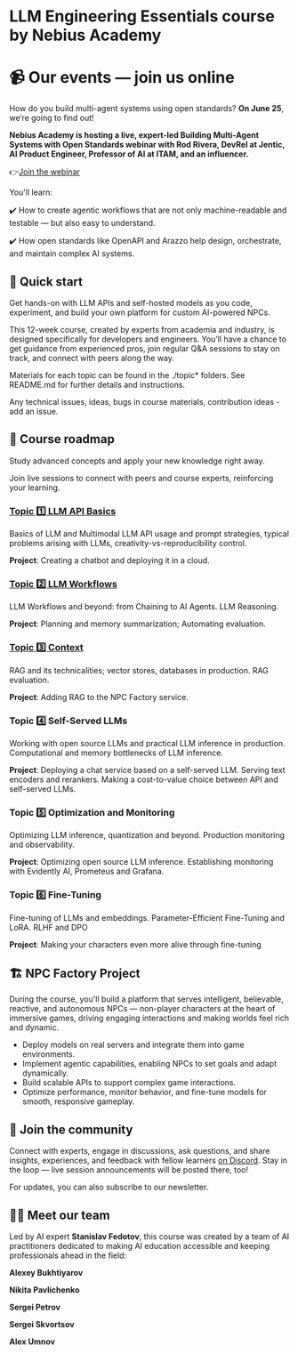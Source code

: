# LLM Engineering Essentials course by Nebius Academy

# 📹 Our events — join us online

How do you build multi-agent systems using open standards? **On June 25**, we’re going to find out!

**Nebius Academy is hosting a live, expert-led Building Multi-Agent Systems with Open Standards webinar with Rod Rivera, DevRel at Jentic, AI Product Engineer, Professor of AI at ITAM, and an influencer.**

👉[Join the webinar](https://nebius.zoom.us/webinar/register/WN_um7T4Gl6RJGcF-GKRo5Aig#/registration)

You'll learn:

✔️ How to create agentic workflows that are not only machine-readable and testable — but also easy to understand.

✔️ How open standards like OpenAPI and Arazzo help design, orchestrate, and maintain complex AI systems.

## 📌 Quick start

Get hands-on with LLM APIs and self-hosted models as you code, experiment, and build your own platform for custom AI-powered NPCs.

This 12-week course, created by experts from academia and industry, is designed specifically for developers and engineers. You’ll have a chance to get guidance from experienced pros, join regular Q&A sessions to stay on track, and connect with peers along the way.

Materials for each topic can be found in the ./topic* folders. See README.md for further details and instructions.

Any technical issues, ideas, bugs in course materials, contribution ideas - add an issue.

## 📖 Course roadmap

Study advanced concepts and apply your new knowledge right away.

Join live sessions to connect with peers and course experts, reinforcing your learning.

### [Topic 1️⃣ LLM API Basics](https://github.com/Nebius-Academy/LLM-Engineering-Essentials/tree/main/topic1)

Basics of LLM and Multimodal LLM API usage and prompt strategies, typical problems arising with LLMs, creativity-vs-reproducibility control.

**Project**: Creating a chatbot and deploying it in a cloud.

### [Topic 2️⃣ LLM Workflows](https://github.com/Nebius-Academy/LLM-Engineering-Essentials/tree/main/topic2)

LLM Workflows and beyond: from Chaining to AI Agents. LLM Reasoning.

**Project**: Planning and memory summarization; Automating evaluation.
	
### [Topic 3️⃣ Context](https://github.com/Nebius-Academy/LLM-Engineering-Essentials/tree/main/topic3)

RAG and its technicalities; vector stores, databases in production. RAG evaluation.

**Project**: Adding RAG to the NPC Factory service.

### Topic 4️⃣ Self-Served LLMs
	
Working with open source LLMs and practical LLM inference in production. Computational and memory bottlenecks of LLM inference.

**Project**: Deploying a chat service based on a self-served LLM. Serving text encoders and rerankers. Making a cost-to-value choice between API and self-served LLMs.
	
### Topic 5️⃣ Optimization and Monitoring

Optimizing LLM inference, quantization and beyond. Production monitoring and observability.
	
**Project**: Optimizing open source LLM inference. Establishing monitoring with Evidently AI, Prometeus and Grafana.
	
### Topic 6️⃣ Fine-Tuning

Fine-tuning of LLMs and embeddings. Parameter-Efficient Fine-Tuning and LoRA. RLHF and DPO
	
**Project**: Making your characters even more alive through fine-tuning

## 🏗️ NPC Factory Project

During the course, you'll build a platform that serves intelligent, believable, reactive, and autonomous NPCs — non-player characters at the heart of immersive games, driving engaging interactions and making worlds feel rich and dynamic.

- Deploy models on real servers and integrate them into game environments.
- Implement agentic capabilities, enabling NPCs to set goals and adapt dynamically.
- Build scalable APIs to support complex game interactions.
- Optimize performance, monitor behavior, and fine-tune models for smooth, responsive gameplay.

## 💬 Join the community

Connect with experts, engage in discussions, ask questions, and share insights, experiences, and feedback with fellow learners [on Discord](https://discord.com/invite/WJ2DUQRz4m). Stay in the loop — live session announcements will be posted there, too!

For updates, you can also subscribe to our newsletter.

## 👨‍🏫 Meet our team

Led by AI expert **Stanislav Fedotov**, this course was created by a team of AI practitioners dedicated to making AI education accessible and keeping professionals ahead in the field:

**Alexey Bukhtiyarov**

**Nikita Pavlichenko**

**Sergei Petrov**

**Sergei Skvortsov**

**Alex Umnov**
